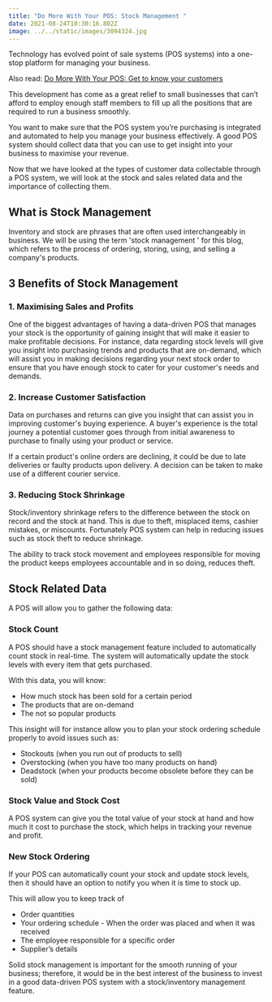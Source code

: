 ```yaml
---
title: "Do More With Your POS: Stock Management "
date: 2021-08-24T10:30:16.802Z
image: ../../static/images/3094324.jpg
---
```

Technology has evolved point of sale systems (POS systems) into a one-stop platform for managing your business.

Also read: [Do More With Your POS: Get to know your customers ](https://www.waitr.co.za/pos-data-collection-collecting-customer-data-to-grow-your-business/)

This development has come as a great relief to small businesses that can’t afford to employ enough staff members to fill up all the positions that are required to run a business smoothly. 

You want to make sure that the POS system you’re purchasing is integrated and automated to help you manage your business effectively. A good POS system should collect data that you can use to get insight into your business to maximise your revenue.  

Now that we have looked at the types of customer data collectable through a POS system, we will look at the stock and sales related data and the importance of collecting them. 

## What is Stock Management 

Inventory and stock are phrases that are often used interchangeably in business. We will be using the term 'stock management ' for this blog, which refers to the process of ordering, storing, using, and selling a company's products. 

## 3 Benefits of Stock Management

### 1. Maximising Sales and Profits

One of the biggest advantages of having a data-driven POS that manages your stock is the opportunity of gaining insight that will make it easier to make profitable decisions. For instance, data regarding stock levels will give you insight into purchasing trends and products that are on-demand, which will assist you in making decisions regarding your next stock order to ensure that you have enough stock to cater for your customer's needs and demands. 

### 2. Increase Customer Satisfaction

 Data on purchases and returns can give you insight that can assist you in improving customer's buying experience. A buyer's experience is the total journey a potential customer goes through from initial awareness to purchase to finally using your product or service. 

If a certain product's online orders are declining, it could be due to late deliveries or faulty products upon delivery. A decision can be taken to make use of a different courier service.

### 3. Reducing Stock Shrinkage

Stock/inventory shrinkage refers to the difference between the stock on record and the stock at hand. This is due to theft, misplaced items, cashier mistakes, or miscounts. Fortunately POS system can help in reducing issues such as stock theft to reduce shrinkage. 

The ability to track stock movement and employees responsible for moving the product keeps employees accountable and in so doing, reduces theft. 

## Stock Related Data

A POS will allow you to gather the following data: 

### Stock Count

A POS should have a stock management feature included to automatically count stock in real-time. The system will automatically update the stock levels with every item that gets purchased. 

With this data, you will know:

* How much stock has been sold for a certain period
* The products that are on-demand
* The not so popular products 

This insight will for instance allow you to plan your stock ordering schedule properly to avoid issues such as:

* Stockouts (when you run out of products to sell)
* Overstocking (when you have too many products on hand)
* Deadstock (when your products become obsolete before they can be sold)

### Stock Value and Stock Cost

A POS system can give you the total value of your stock at hand and how much it cost to purchase the stock, which helps in tracking your revenue and profit. 

### New Stock Ordering

If your POS can automatically count your stock and update stock levels, then it should have an option to notify you when it is time to stock up. 

This will allow you to keep track of 

* Order quantities
* Your ordering schedule - When the order was placed and when it was received
* The employee responsible for a specific order
* Supplier’s details

Solid stock management is important for the smooth running of your business; therefore, it would be in the best interest of the business to invest in a good data-driven POS system with a stock/inventory management feature.